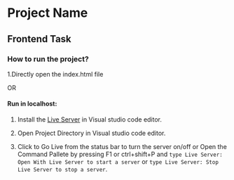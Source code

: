 # Project Name

## Frontend Task

### How to run the project?

1.Directly open the index.html file

OR

#### Run in localhost:

1. Install the [Live Server](https://marketplace.visualstudio.com/items?itemName=ritwickdey.LiveServer) in Visual studio code editor.

2. Open Project Directory in Visual studio code editor.

3. Click to Go Live from the status bar to turn the server on/off or Open the Command Pallete by pressing F1 or ctrl+shift+P and
   `type Live Server: Open With Live Server to start a server` or
   `type Live Server: Stop Live Server to stop a server`.
